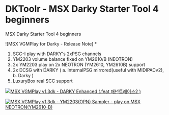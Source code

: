 # DKToolr - MSX Darky Starter Tool 4 beginners
 MSX Darky Starter Tool 4 beginners

![MSX VGMPlay for Darky - Release Note] 
*
1. SCC-I play with DARKY's 2xPSG channels 
2. YM2203 volume balance fixed on YM2610/B (NEOTRON)
3. 2x YM2203 play on 2x NEOTRON (YM2610, YM2610B) support
4. 2x DCSG with DARKY ( a. InternalPSG mirrored(useful with MIDIPACv2), b. Darky )
5. LuxuryBox real SCC support


[![MSX VGMPlay v1.3dk - DARKY Enhanced (.feat 패넌트레이스2 )](https://yt-embed.herokuapp.com/embed?v=zK3yp7z06TM)](https://www.youtube.com/watch?v=zK3yp7z06TM "MSX VGMPlay v1.3dk - DARKY Enhanced (.feat 패넌트레이스2 )")
  
 
[![MSX VGMPlay v1.3dk - YM2203(OPN) Sampler - play on MSX NEOTRON(YM2610-B)](https://yt-embed.herokuapp.com/embed?v=46fFfrFpnas)](https://www.youtube.com/watch?v=46fFfrFpnas "MSX VGMPlay v1.3dk - YM2203(OPN) Sampler - play on MSX NEOTRON(YM2610-B)")
  

